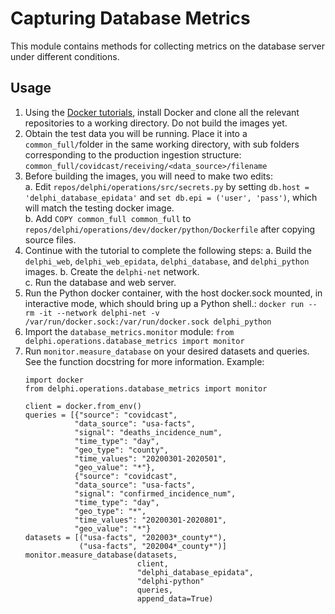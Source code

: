 # Capturing Database Metrics
This module contains methods for collecting metrics on the database server under different conditions.

## Usage
1. Using the [Docker tutorials](https://github.com/cmu-delphi/delphi-epidata/blob/main/docs/epidata_development.md),
install Docker and clone all the relevant repositories to a working directory. Do not build the images yet.
2. Obtain the test data you will be running. Place it into a `common_full/`folder in the same working directory, with 
sub folders corresponding to the production ingestion structure: `common_full/covidcast/receiving/<data_source>/filename`
3. Before building the images, you will need to make two edits:  
    a. Edit `repos/delphi/operations/src/secrets.py` by setting `db.host = 'delphi_database_epidata'` and 
    `set db.epi = ('user', 'pass')`, which will match the testing docker image.  
    b. Add `COPY common_full common_full` to `repos/delphi/operations/dev/docker/python/Dockerfile` after copying source files.
4. Continue with the tutorial to complete the following steps:
    a. Build the `delphi_web`, `delphi_web_epidata`, `delphi_database`, and `delphi_python` images. 
    b. Create the `delphi-net` network.  
    c. Run the database and web server.  
5. Run the Python docker container, with the host docker.sock mounted,
in interactive mode, which should bring up a Python shell.: 
`docker run --rm -it --network delphi-net -v /var/run/docker.sock:/var/run/docker.sock delphi_python`
6. Import the `database_metrics.monitor` module: `from delphi.operations.database_metrics import monitor`
7. Run `monitor.measure_database` on your desired datasets and queries. See the function 
docstring for more information. Example: 
    ```
    import docker
    from delphi.operations.database_metrics import monitor
    
    client = docker.from_env()
    queries = [{"source": "covidcast",
               "data_source": "usa-facts",
               "signal": "deaths_incidence_num",
               "time_type": "day",
               "geo_type": "county",
               "time_values": "20200301-2020501",
               "geo_value": "*"},
               {"source": "covidcast",
               "data_source": "usa-facts",
               "signal": "confirmed_incidence_num",
               "time_type": "day",
               "geo_type": "*",
               "time_values": "20200301-2020801",
               "geo_value": "*"}
    datasets = [("usa-facts", "202003*_county*"), 
                ("usa-facts", "202004*_county*")]
    monitor.measure_database(datasets,
                             client,
                             "delphi_database_epidata",
                             "delphi-python"
                             queries,
                             append_data=True)
    ```
